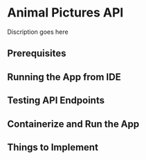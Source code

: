 # Animal Pictures API  

Discription goes here

## Prerequisites  

## Running the App from IDE  

## Testing API Endpoints  

## Containerize and Run the App  

## Things to Implement  